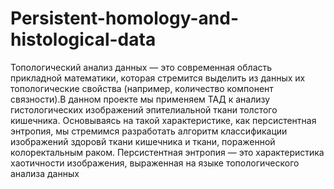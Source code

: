 # Persistent-homology-and-histological-data

Топологический анализ данных — это современная область прикладной математики, которая стремится выделить из данных их топологические свойства (например, количество компонент связности).В данном проекте мы применяем ТАД к анализу гистологических изображений эпителиальной ткани толстого кишечника. Основываясь на такой характеристике, как персистентная энтропия, мы стремимся разработать алгоритм классификации изображений здоровй ткани кишечника и ткани, пораженной колоректальным раком.
Персистентная энтропия — это характеристика хаотичности изображения, выраженная на языке топологического анализа данных